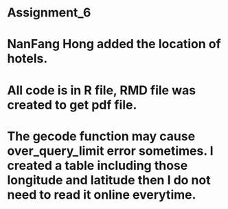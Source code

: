 # Assignment_6 
# NanFang Hong added the location of hotels.
# All code is in R file, RMD file was created to get pdf file.
# The gecode function may cause over_query_limit error sometimes. I created a table including those longitude and latitude then I do not need to read it online everytime.

